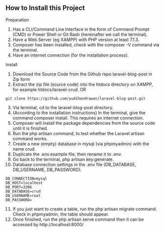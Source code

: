 


## How to Install this Project
Preparation
1. Has a CLI/Command Line Interface in the form of Command Prompt (CMD) or Power Shell or Git Bash (hereinafter we call the terminal).
2. Have a Web Server (eg XAMPP) with PHP version at least 7.1.3.
3. Composer has been installed, check with the composer -V command via the terminal.
4. Have an internet connection (for the installation process).

Install

1. Download the Source Code from the Github repo laravel-blog-post in Zip form
2. Extract the zip file (source code) into the htdocs directory on XAMPP, for example htdocs/laravel-crud.
OR 
```git 
git clone https://github.com/yudihendrawan/laravel-blog-post.git
```

3. Via terminal, cd to the laravel-blog-post directory.
4. (According to the installation instructions) In the terminal, give the command composer install. This requires an internet connection.
5. Composer will install the package dependencies from the source code until it is finished.
6. Run the php artisan command, to test whether the Laravel artisan command works.
7. Create a new (empty) database in mysql (via phpmyadmin) with the name crud.
8. Duplicate the .env.example file, then rename it to .env.
9. Go back to the terminal, php artisan key:generate.
10. Database connection settings in the .env file (DB_DATABASE, DB_USERNAME, DB_PASSWORD).
```env
DB_CONNECTION=mysql
DB_HOST=localhost
DB_PORT=3306
DB_DATABASE=crud
DB_USERNAME=root
DB_PASSWORD=
```
11. If you just want to create a table, run the php artisan migrate command. Check in phpmyadmin, the table should appear.
12. Once finished, run the php artisan serve command then it can be accessed by http://localhost:8000/
